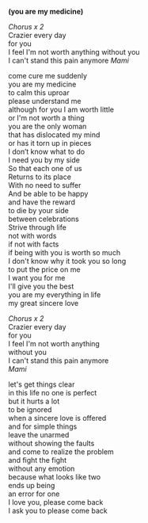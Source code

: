 **(you are my medicine)**

_Chorus x 2_  
Crazier every day  
for you  
I feel I'm not worth anything
without you  
I can't stand this pain anymore
_Mami_

come cure me suddenly  
you are my medicine  
to calm this uproar  
please understand me  
although for you I am worth little  
or I'm not worth a thing  
you are the only woman  
that has dislocated my mind  
or has it torn up in pieces  
I don’t know what to do  
I need you by my side  
So that each one of us  
Returns to its place  
With no need to suffer  
And be able to be happy  
and have the reward  
to die by your side  
between celebrations  
Strive through life  
not with words  
if not with facts  
if being with you is worth so much  
I don't know why it took you so long  
to put the price on me  
I want you for me  
I'll give you the best  
you are my everything in life  
my great sincere love

_Chorus x 2_  
Crazier every day  
for you  
I feel I'm not worth anything  
without you  
I can't stand this pain anymore  
_Mami_

let's get things clear  
in this life no one is perfect  
but it hurts a lot  
to be ignored  
when a sincere love is offered  
and for simple things  
leave the unarmed  
without showing the faults  
and come to realize the problem  
and fight the fight  
without any emotion  
because what looks like two  
ends up being  
an error for one  
I love you, please come back  
I ask you to please come back
